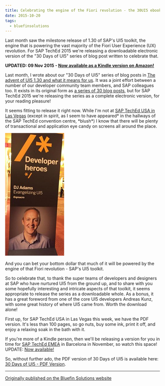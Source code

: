 ```yaml
---
title: Celebrating the engine of the Fiori revolution - the 30UI5 ebook
date: 2015-10-20
tags:
  - bluefinsolutions
---
```


Last month saw the milestone release of 1.30 of SAP's UI5 toolkit, the engine that is powering the vast majority of the Fiori User Experience (UX) revolution. For SAP TechEd 2015 we're releasing a downloadable electronic version of the "30 Days of UI5" series of blog post written to celebrate that.

**UPDATED: 09 Nov 2015 - [Now available as a Kindle version on Amazon!](https://www.amazon.co.uk/gp/product/B017MOJEWG)**

Last month, I wrote about our "30 Days of UI5" series of blog posts in [The advent of UI5 1.30 and what it means for us](/blog/posts/2015/09/09/the-advent-of-ui5-1.30-and-what-it-means-for-us/). It was a joint effort between a number of our developer community team members, and SAP colleagues too. It exists in its original form as [a series of 30 blog posts](/blog/posts/2015/07/04/welcome-to-30-days-of-ui5!/), but for SAP TechEd 2015 we're releasing the series as a complete electronic version, for your reading pleasure!

It seems fitting to release it right now. While I'm not at [SAP TechEd USA in Las Vegas](http://web.archive.org/web/20170915091005/http://events.sap.com/teched-2015-usa/en/home) (except in spirit, as I seem to have appeared\* in the hallways of the SAP TechEd convention centre, \*blush\*) I know that there will be plenty of transactional and application eye candy on screens all around the place.

![a pic of me on a banner at TechEd - photo courtesy of Jason Cao - thanks](/images/2015/10/DJ-Adams-Developer-Heros-banner.jpg)

And you can bet your bottom dollar that much of it will be powered by the engine of that Fiori revolution - SAP's UI5 toolkit.

So to celebrate that, to thank the super teams of developers and designers at SAP who have nurtured UI5 from the ground up, and to share with you some hopefully interesting and intricate aspects of that toolkit, it seems appropriate to release the series as a downloadable whole. As a bonus, it has a great foreword from one of the core UI5 developers Andreas Kunz, with some great history of where UI5 came from. Worth the download alone!

First up, for SAP TechEd USA in Las Vegas this week, we have the PDF version. It's less than 100 pages, so go nuts, buy some ink, print it off, and enjoy a relaxing soak in the bath with it.

If you're more of a Kindle person, then we'll be releasing a version for you in time for [SAP TechEd EMEA](http://web.archive.org/web/20170915091005/http://events.sap.com/teched-2015-emea/en/home) in Barcelona in November, so watch this space! UPDATE: [Now available!](https://www.amazon.co.uk/gp/product/B017MOJEWG)

So, without further ado, the PDF version of 30 Days of UI5 is available here: [30 Days of UI5 - PDF Version](https://drive.google.com/file/d/0B-Assa05Fog5X1BjU1gtNnZtNDg/view?usp=share_link&resourcekey=0-Af3eCjLKdWq1hK-1j-t66w).

---

[Originally published on the Bluefin Solutions website](http://web.archive.org/web/20170915091005/http://www.bluefinsolutions.com/insights/dj-adams/october-2015/celebrating-the-engine-of-the-fiori-revolution-the)

